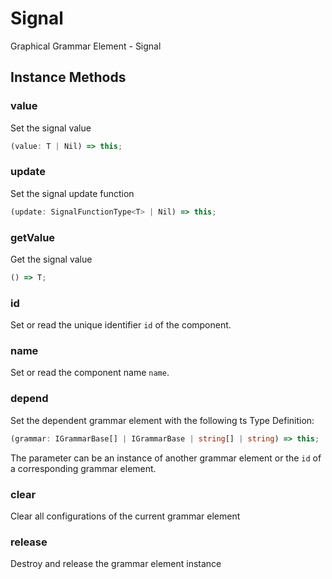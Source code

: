 # Signal

Graphical Grammar Element - Signal

## Instance Methods

### value

Set the signal value

```ts
(value: T | Nil) => this;
```

### update

Set the signal update function

```ts
(update: SignalFunctionType<T> | Nil) => this;
```

### getValue

Get the signal value

```ts
() => T;
```

### id

Set or read the unique identifier `id` of the component.

### name

Set or read the component name `name`.

### depend

Set the dependent grammar element with the following ts Type Definition:

```ts
(grammar: IGrammarBase[] | IGrammarBase | string[] | string) => this;
```

The parameter can be an instance of another grammar element or the `id` of a corresponding grammar element.

### clear

Clear all configurations of the current grammar element

### release

Destroy and release the grammar element instance
